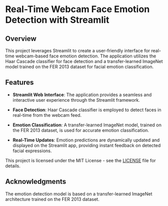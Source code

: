 # Real-Time Webcam Face Emotion Detection with Streamlit

## Overview

This project leverages Streamlit to create a user-friendly interface for real-time webcam-based face emotion detection. The application utilizes the Haar Cascade classifier for face detection and a transfer-learned ImageNet model trained on the FER 2013 dataset for facial emotion classification.

## Features

- **Streamlit Web Interface**: The application provides a seamless and interactive user experience through the Streamlit framework.

- **Face Detection**: Haar Cascade classifier is employed to detect faces in real-time from the webcam feed.

- **Emotion Classification**: A transfer-learned ImageNet model, trained on the FER 2013 dataset, is used for accurate emotion classification.

- **Real-Time Updates**: Emotion predictions are dynamically updated and displayed on the Streamlit app, providing instant feedback on detected facial expressions.





This project is licensed under the MIT License - see the [LICENSE](https://opensource.org/license/mit/) file for details.

## Acknowledgments

The emotion detection model is based on a transfer-learned ImageNet architecture trained on the FER 2013 dataset.

